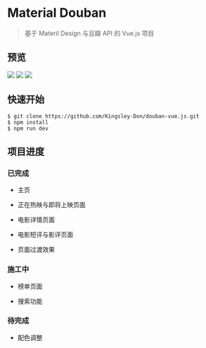 # Material Douban

> 基于 Materil Design 与豆瓣 API 的 Vue.js 项目

## 预览

![](http://olh7l240x.bkt.clouddn.com/17-10-16/82360930.jpg) 
![](http://olh7l240x.bkt.clouddn.com/17-10-16/62154002.jpg) 
![](http://olh7l240x.bkt.clouddn.com/17-10-16/9988406.jpg) 

## 快速开始

```shell
$ git clone https://github.com/Kingsley-Don/douban-vue.js.git
$ npm install
$ npm run dev
```

## 项目进度

### 已完成

- 主页

- 正在热映与即将上映页面

- 电影详情页面

- 电影短评与影评页面

- 页面过渡效果

### 施工中

- 榜单页面

- 搜索功能

### 待完成

- 配色调整
